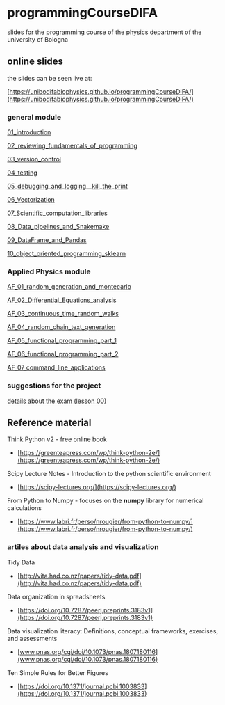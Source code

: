 # programmingCourseDIFA
slides for the programming course of the physics department of the university of Bologna

## online slides
the slides can be seen live at:

[https://unibodifabiophysics.github.io/programmingCourseDIFA/](https://unibodifabiophysics.github.io/programmingCourseDIFA/)

### general module
[01_introduction](./Lesson_01_introduction.slides.html)

[02_reviewing_fundamentals_of_programming](./Lesson_02_reviewing_fundamentals_of_programming.slides.html)

[03_version_control](./Lesson_03_version_control.slides.html)

[04_testing](./Lesson_04_testing.slides.html)

[05_debugging_and_logging__kill_the_print](./Lesson_05_debugging_and_logging__kill_the_print.slides.html)

[06_Vectorization](./Lesson_06_Vectorization.slides.html)

[07_Scientific_computation_libraries](./Lesson_07_Scientific_computation_libraries.slides.html)

[08_Data_pipelines_and_Snakemake](./Lesson_08_Data_pipelines_and_Snakemake.slides.html)

[09_DataFrame_and_Pandas](./Lesson_09_DataFrame_and_Pandas.slides.html)

[10_object_oriented_programming_sklearn](./Lesson_10_object_oriented_programming_sklearn.slides.html)

### Applied Physics module
[AF_01_random_generation_and_montecarlo](./Lesson_AF_01_random_generation_and_montecarlo.slides.html)

[AF_02_Differential_Equations_analysis](./Lesson_AF_02_Differential_Equations_analysis.slides.html)

[AF_03_continuous_time_random_walks](./Lesson_AF_03_continuous_time_random_walks.slides.html)

[AF_04_random_chain_text_generation](./Lesson_AF_04_random_chain_text_generation.slides.html)

[AF_05_functional_programming_part_1](./Lesson_AF_05_functional_programming_part_1.slides.html)

[AF_06_functional_programming_part_2](./Lesson_AF_06_functional_programming_part_2.slides.html)

[AF_07_command_line_applications](./Lesson_AF_07_command_line_applications.slides.html)

### suggestions for the project

[details about the exam (lesson 00)](./Lesson_00_details_about_the_exam.html)


## Reference material

Think Python v2 - free online book
* [https://greenteapress.com/wp/think-python-2e/](https://greenteapress.com/wp/think-python-2e/)

Scipy Lecture Notes - Introduction to the python scientific environment
* [https://scipy-lectures.org/](https://scipy-lectures.org/)

From Python to Numpy - focuses on the **numpy** library for numerical calculations
* [https://www.labri.fr/perso/nrougier/from-python-to-numpy/](https://www.labri.fr/perso/nrougier/from-python-to-numpy/)

### artiles about data analysis and visualization

Tidy Data
* [http://vita.had.co.nz/papers/tidy-data.pdf](http://vita.had.co.nz/papers/tidy-data.pdf)

Data organization in spreadsheets
* [https://doi.org/10.7287/peerj.preprints.3183v1](https://doi.org/10.7287/peerj.preprints.3183v1)

Data visualization literacy: Definitions, conceptual frameworks, exercises, and assessments
* [www.pnas.org/cgi/doi/10.1073/pnas.1807180116](www.pnas.org/cgi/doi/10.1073/pnas.1807180116)

Ten Simple Rules for Better Figures
* [https://doi.org/10.1371/journal.pcbi.1003833](https://doi.org/10.1371/journal.pcbi.1003833)
